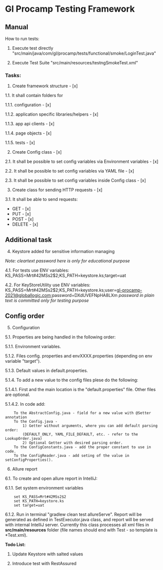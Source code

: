 # Gl Procamp Testing Framework

## Manual

How to run tests:

1. Execute test directly "src/main/java/com/gl/procamp/tests/functional/smoke/LoginTest.java"

2. Execute Test Suite "src/main/resources/testngSmokeTest.xml"

### Tasks:

1. Create framework structure - [x]

1.1. It shall contain folders for

1.1.1. configuration - [x]

1.1.2. application specific libraries/helpers - [x]

1.1.3. app api clients - [x]

1.1.4. page objects - [x]

1.1.5. tests - [x]

2. Create Config class - [x]

2.1. It shall be possible to set config variables via Environment variables - [x]

2.2. It shall be possible to set config variables via YAML file - [x]

2.3. It shall be possible to set config variables inside Config class - [x]

3. Create class for sending HTTP requests - [x]

3.1. It shall be able to send requests:
- GET - [x]
- PUT - [x] 
- POST - [x]
- DELETE - [x]

## Additional task

4. Keystore added for sensitive information managing

_Note: cleartext password here is only for educational purpose_

4.1. For tests use ENV variables: KS_PASS=Mrt#42MSs2$2;KS_PATH=keystore.ks;target=uat

4.2. For KeyStoreUtility use ENV variables: KS_PASS=Mrt#42MSs2$2;KS_PATH=keystore.ks;user=gl-procamp-2021@globallogic.com;password=DXdUVEFNpHA8LXm
_password in plain text is committed only for testing purpose_
## Config order

5. Configuration

5.1. Properties are being handled in the following order:

5.1.1. Environment variables.

5.1.2. Files config. properties and envXXXX.properties (depending on env variable "target").

5.1.3. Default values in default.properties.

5.1.4. To add a new value to the config files plese do the following:

5.1.4.1. First and the main location is the "default.properties" file. Other files are optional.

5.1.4.2. In code add:

        To the AbstractConfig.java - field for a new value with @Setter annotation
        To the Config.java - 
            1) Getter without arguments, where you can add default parsing order:
            (DEFAULT_ONLY, YAML_FILE_DEFAULT, etc. - refer to the LookupOrder.java)
            2) Optional Getter with desired parsing order.
        To the ConfigConstants.java - add the proper constant to use in code.
        To the ConfigReader.java - add seting of the value in setConfigProperties(). 


6. Allure report

6.1. To create and open allure report in IntelliJ:

6.1.1. Set system environment variables
        
        set KS_PASS=Mrt#42MSs2$2
        set KS_PATH=keystore.ks
        set target=uat

6.1.2. Run in terminal "gradlew clean test allureServe". Report will be generated as defined in TestExecutor.java class, and report will be served with internal IntelliJ server. Currently this class processes all xml files in **src/main/resources** folder (file names should end with Test - so template is *Test.xml).



**Todo List:**

1) Update Keystore with salted values

2) Introduce test with RestAssured